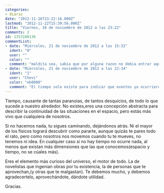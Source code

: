 ```yaml
---
categories:
- diario
date: "2012-11-16T23:22:16.000Z"
lastmod: "2012-11-22T15:39:56.000Z"
title: "Viernes, 16 de noviembre de 2012 a las 23:22"
comments: 2
id: 1353108136
commentList:
- date: "Miércoles, 21 de noviembre de 2012 a las 15:32"
  ident: "0"
  user: ""
  color: ""
  comment: "maldita sea, sabia que por alguna razon no debia entrar aqui hoy...  \ncronofobia, brotha xDDD"
- date: "Miércoles, 21 de noviembre de 2012 a las 22:34"
  ident: "1"
  user: "Chevi"
  color: "eb0000"
  comment: "El tiempo solo existe para indicar que eventos ya ocurrieron, no deja de ser curioso."
---
```


Tiempo, causante de tantas paranoias, de tantos desquicios, de todo lo que sucede a nuestro alrededor. No existes,eres una concepción abstracta para describir la continuidad de las situaciones en el espacio, pero estás más vivo que cualquiera de nosotros.   
  
Si no hacemos nada, tu sigues caminando, dejándonos atrás. Ni el mayor de los físicos logrará descubrir como pararte, aunque quizás te pares todo el rato, pero como nosotros nos movemos cuando tu te mueves, no tenemos ni idea. En cualquier caso si no hay tiempo no ocurre nada, al menos que existan más dimensiones que las que conocemos(espacio y tiempo, no se cúales más).    
  
Eres el elemento más curioso del universo, el motor de todo. La de novelistas que ingenian obras por tu existencia, la de personas que te aprovechan,(y otras que te malgastan). Te debemos mucho, y  debemos agradecertelo, aprovechándote, dándote utilidad.   
  
Gracias.